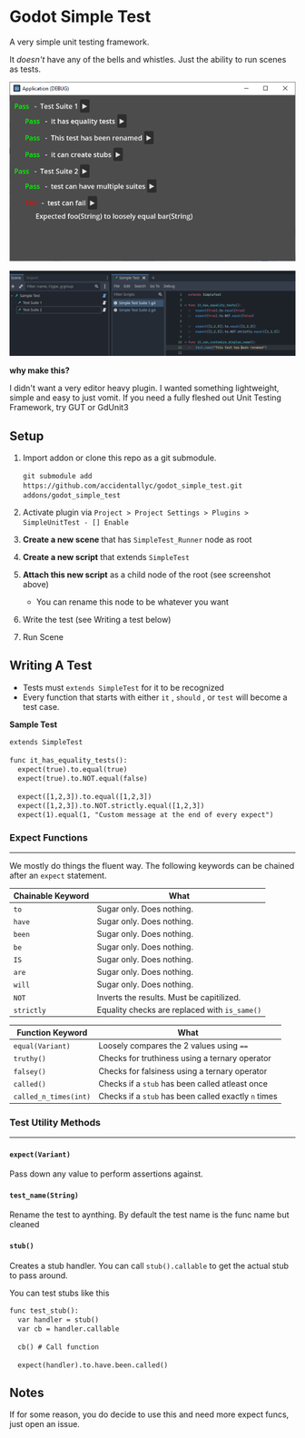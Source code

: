 # Godot Simple Test

A very simple unit testing framework. 

It *doesn't* have any of the bells and whistles. Just the ability to run scenes as tests.

![Sample Test Screenshot](./docs/sample-test.png)

![Sample Setup Screenshot](./docs/sample-setup.png)

**why make this?**

I didn't want a very editor heavy plugin. I wanted something lightweight, simple and easy to just vomit. If you need a fully fleshed out Unit Testing Framework, try GUT or GdUnit3

## Setup
1. Import addon or clone this repo as a git submodule. 

    `git submodule add https://github.com/accidentallyc/godot_simple_test.git addons/godot_simple_test`
1. Activate plugin via `Project > Project Settings > Plugins > SimpleUnitTest - [] Enable`
1. **Create a new scene** that has `SimpleTest_Runner` node as root
1. **Create a new script** that extends `SimpleTest`
1. **Attach this new script** as a child node of the root (see screenshot above)
    * You can rename this node to be whatever you want
1. Write the test (see Writing a test below)
1. Run Scene

##  Writing A Test

- Tests must `extends SimpleTest` for it to be recognized
- Every function that starts with either `it` , `should` , or `test` will become a test case.

**Sample Test**
```gdscript
extends SimpleTest

func it_has_equality_tests():
  expect(true).to.equal(true)
  expect(true).to.NOT.equal(false)

  expect([1,2,3]).to.equal([1,2,3])
  expect([1,2,3]).to.NOT.strictly.equal([1,2,3])
  expect(1).equal(1, "Custom message at the end of every expect")
```


### Expect Functions
---------------------------------

We mostly do things the fluent way. The following keywords can be chained after
an `expect` statement.

| Chainable Keyword  | What |
| ------------- | -------------
| `to`  | Sugar only. Does nothing.
| `have`  | Sugar only. Does nothing.
| `been`  | Sugar only. Does nothing.
| `be`  | Sugar only. Does nothing.
| `IS`  | Sugar only. Does nothing.
| `are`  | Sugar only. Does nothing.
| `will`  | Sugar only. Does nothing.
| `NOT` | Inverts the results. Must be capitilized.
| `strictly`| Equality checks are replaced with `is_same()`

| Function Keyword  | What |
| ------------- | -------------
| `equal(Variant)` | Loosely compares the 2 values using `==`
| `truthy()` | Checks for truthiness using a ternary operator
| `falsey()` | Checks for falsiness using a ternary operator
| `called()` | Checks if a `stub` has been called atleast once
| `called_n_times(int)` | Checks if a `stub` has been called exactly `n` times




### Test Utility Methods
---------------------------------

#### `expect(Variant)`

Pass down any value to perform assertions against.

#### `test_name(String)`

Rename the test to aynthing. By default the test name is the func name but cleaned

#### `stub()`

Creates a stub handler. You can call `stub().callable` to get the actual stub to pass around.

You can test stubs like this

```
func test_stub():
  var handler = stub()
  var cb = handler.callable

  cb() # Call function

  expect(handler).to.have.been.called()
```


## Notes

If for some reason, you do decide to use this and need more expect funcs, just open an issue.